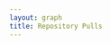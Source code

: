 ```yaml
---
layout: graph
title: Repository Pulls
---
```


<svg id="repos_pulls"></svg>
<script src="{{ site.baseurl }}/assets/js/extractors/repos_pulls.js"></script>

<script>
$(document).ready(function(){
  draw_scatter_repo_pulls('#repos_pulls');
})
</script>
